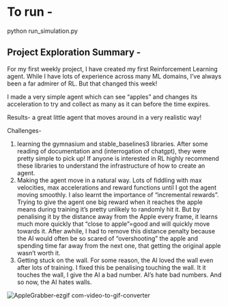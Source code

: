 # To run -
python run_simulation.py



## Project Exploration Summary -

For my first weekly project, I have created my first Reinforcement Learning agent. While I have lots of experience across many ML domains, I’ve always been a far admirer of RL. But that changed this week!

I made a very simple agent which can see “apples” and changes its acceleration to try and collect as many as it can before the time expires.

Results- a great little agent that moves around in a very realistic way!



Challenges- 
1. learning the gymnasium and stable_baselines3 libraries. After some reading of documentation and (interrogation of chatgpt), they were pretty simple to pick up! If anyone is interested in RL highly recommend these libraries to understand the infrastructure of how to create an agent. 
2. Making the agent move in a natural way. Lots of fiddling with max velocities, max accelerations and reward functions until I got the agent moving smoothly. I also learnt the importance of “incremental rewards”. Trying to give the agent one big reward when it reaches the apple means during training it’s pretty unlikely to randomly hit it. But by penalising it by the distance away from the Apple every frame, it learns much more quickly that “close to apple”=good and will quickly move towards it. After awhile, I had to remove this distance penalty because the AI would often be so scared of “overshooting” the apple and spending time far away from the next one, that getting the original apple wasn’t worth it.
3. Getting stuck on the wall. For some reason, the AI loved the wall even after lots of training. I fixed this be penalising touching the wall. It it touches the wall, I give the AI a bad number. AI’s hate bad numbers. And so now, the AI hates walls.

![AppleGrabber-ezgif com-video-to-gif-converter](https://github.com/charlieWyatt/RL-Apple/assets/61822701/b1d5003e-3b08-480a-afb3-c81dac85fb93)
